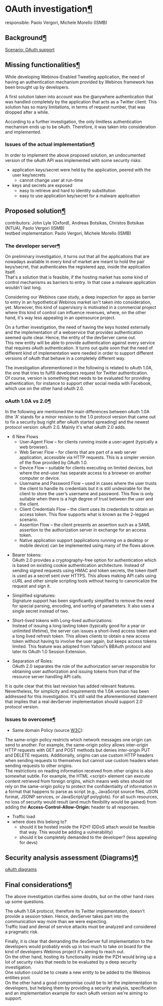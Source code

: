 OAuth investigation[¶](#OAuth-investigation)
============================================

responsible: Paolo Vergori, Michele Morello (ISMB)

Background[¶](#Background)
--------------------------

[Scenario: OAuth
support](/wp2-4/wiki/Proposed_Update_OAuth_support)

Missing functionalities[¶](#Missing-functionalities)
----------------------------------------------------

While developing Webinos-Enabled Tweeting application, the need of
having an authentication mechanism provided by Webinos framework has
been brought up by developers.

A first solution taken into account was the @anywhere authentication
that was handled completely by the application that acts as a Twitter
client. This solution has so many limitations, in terms of request
number, that was dropped after a while.

According to a further investigation, the only limitless authentication
mechanism ends up to be oAuth. Therefore, it was taken into
consideration and implemented.

### Issues of the actual implementation[¶](#Issues-of-the-actual-implementation)

In order to implement the above proposed solution, an undocumented
version of the oAuth API was implemented with some security risks:

-   application keys/secret were held by the application, peered with
    the user key/secrets
    -   cannot change user at run-time
-   keys and secrets are exposed
    -   easy to retrieve and hard to identity substitution
    -   easy to use application key/secret for a malware application

Proposed solution[¶](#Proposed-solution)
----------------------------------------

contributors: John Lyle (Oxford), Andreas Botsikas, Christos Botsikas
(NTUA), Paolo Vergori (ISMB)\
testbed implementation: Paolo Vergori, Michele Morello (ISMB)

### The developer server[¶](#The-developer-server)

On preliminary investigation, it turns out that all the applications
that are nowadays available in every kind of market are meant to hold
the pair keys/secret, that authenticates the registered app, inside the
application itself.\
That's a solution that is feasible, if the hosting market has some kind
of control mechanisms as barriers to entry. In that case a malware
application wouldn't last long.

Considering our Webinos case study, a deep inspection for apps as
barrier to entry in an hypothetical Webinos market isn't taken into
consideration, yet. Moreover, this kind of supervisory is motivated in a
commercial project where this kind of control can influence revenues,
where, on the other hand, it's way less appealing in an opensource
project.

On a further investigation, the need of having the keys hosted
externally and the implementation of a webservice that provides
authentication seemed quite clear. Hence, the entity of the devServer
came out.\
This new entity will be able to provide authentication against every
service that requires oAuth authentication. It turns out quite soon that
the need of different kind of implementation were needed in order to
support different versions of oAuth that behave in a completely
different way.

The investigation aforementioned in the following is related to oAuth
1.0A, the one that tries to fulfill developers request for Twitter
authentication.\
Of course, version is something that needs to be evaluated for providing
authentication, for instance to support other social media with
Facebook, which use on the other hand oAuth 2.0.

### oAuth 1.0A vs 2.0[¶](#oAuth-10A-vs-20)

In the following are mentioned the main differences between oAuth 1.0A
(the 'A' stands for a minor revision to the 1.0 protocol version that
came out to fix a security bug right after oAuth started spreading) and
the newest protocol version: oAuth 2.0. Mainly it's what oAuth 2.0 adds.

-   6 New Flows
    -   User-Agent Flow – for clients running inside a user-agent
        (typically a web browser).
    -   Web Server Flow – for clients that are part of a web server
        application, accessible via HTTP requests. This is a simpler
        version of the flow provided by OAuth 1.0.
    -   Device Flow – suitable for clients executing on limited devices,
        but where the end-user has separate access to a browser on
        another computer or device.
    -   Username and Password Flow – used in cases where the user trusts
        the client to handle its credentials but it is still undesirable
        for the client to store the user’s username and password. This
        flow is only suitable when there is a high degree of trust
        between the user and the client.
    -   Client Credentials Flow – the client uses its credentials to
        obtain an access token. This flow supports what is known as the
        2-legged scenario.
    -   Assertion Flow – the client presents an assertion such as a SAML
        assertion to the authorization server in exchange for an access
        token.
    -   Native application support (applications running on a desktop or
        mobile device) can be implemented using many of the flows above.

<!-- -->

-   Bearer tokens:\
    OAuth 2.0 provides a cryptography-free option for authentication
    which is based on existing cookie authentication architecture.
    Instead of sending signed requests using HMAC and token secrets, the
    token itself is used as a secret sent over HTTPS. This allows making
    API calls using cURL and other simple scripting tools without having
    to canonicalize the request and sign it.

<!-- -->

-   Simplified signatures:\
    Signature support has been significantly simplified to remove the
    need for special parsing, encoding, and sorting of parameters. It
    also uses a single secret instead of two.

<!-- -->

-   Short-lived tokens with Long-lived authorizations:\
    Instead of issuing a long lasting token (typically good for a year
    or unlimited lifetime), the server can issues a short-lived access
    token and a long lived refresh token. This allows clients to obtain
    a new access token without having to involve the user again, but
    keeps access tokens limited. This feature was adopted from Yahoo!’s
    BBAuth protocol and later its OAuth 1.0 Session Extension.

<!-- -->

-   Separation of Roles:\
    OAuth 2.0 separates the role of the authorization server responsible
    for obtaining user authorization and issuing tokens from that of the
    resource server handling API calls.

It is quite clear that this last revision has added relevant features.
Nevertheless, for simplicity and requirements the 1.0A version has been
addressed for this investigation. It's still valid the aforementioned
statement that implies that a real devServer implementation should
support 2.0 protocol version.

### Issues to overcome[¶](#Issues-to-overcome)

-   Same domain Policy (source
    [W3C](http://www.w3.org/Security/wiki/Same_Origin_Policy)):

The same-origin policy restricts which network messages one origin can
send to another. For example, the same-origin policy allows inter-origin
HTTP requests with GET and POST methods but denies inter-origin PUT and
DELETE requests. Additionally, origins can use custom HTTP headers when
sending requests to themselves but cannot use custom headers when
sending requests to other origins.\
The restrictions on reading information received from other origins is
also somewhat subtle. For example, the HTML \<script\> element can
execute content retrieved from foreign origins, which means web sites
should not rely on the same-origin policy to protect the confidentiality
of information in a format that happens to parse as script (e.g.,
JavaScript source files, JSON format, JSONP services, or JavaScript/gif
polyglots). For all such resources, no loss of security would result
(and much flexibility would be gained) from adding the
**Access-Control-Allow-Origin:** header to all responses.

-   Traffic load
-   where does this belong to?
    -   should it be hosted inside the PZH? (DDoS attach would be
        feasible that way. This would be adding a vulnerability)
    -   should it be completely demanded to the developer? (less
        appealing for devs)

Security analysis assessment (Diagrams)[¶](#Security-analysis-assessment-Diagrams)
----------------------------------------------------------------------------------

[oAuth
diagrams](/t3-5/wiki/OAuth)

Final considerations[¶](#Final-considerations)
----------------------------------------------

The above investigation clarifies some doubts, but on the other hand
rises up some questions.

The oAuth 1.0A protocol, therefore its Twitter implementation, doesn't
provide a session token. Hence, devServer takes part into the
communication way more than we were expecting.\
Traffic load and denial of service attacks must be analyzed and
considered a pragmatic risk.

Finally, it is clear that demanding the devServer full implementation to
the developers would probably ends up in too much to take on board for
the kind of developers Webinos project it's aiming to reach out.\
On the other hand, hosting its functionality inside the PZH would bring
up a lot of security risks that needs to be evaluated by a deep security
investigation.\
One solution could be to create a new entity to be added to the Webinos
entities pool.\
On the other hand a good compromise could be to let the implementation
to developers, but helping them by providing a security analysis,
specification and an implementation example for each oAuth version we're
aiming to support.

